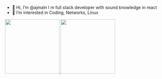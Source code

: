 - 👋 Hi, I’m @ajmaln I m full stack developer with sound knowledge in react
- 👀 I’m interested in Coding, Networks, Linux


<a href="https://github.com/stormdotcom">
  <img height="180em" src="https://github-readme-stats.vercel.app/api?username=ajmaln-tw&theme=buefy&show_icons=true&count_private=true" />
  <img height="180em" src="https://github-readme-stats.vercel.app/api/top-langs/?username=ajmaln-tw&theme=buefy&layout=compact" />
</a>

